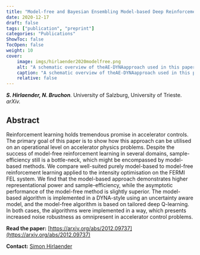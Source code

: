 ```yaml
---
title: "Model-free and Bayesian Ensembling Model-based Deep Reinforcement Learning for Particle Accelerator Control Demonstrated on the FERMI FEL"
date: 2020-12-17
draft: false
tags: ["publication", "preprint"]
categories: "Publications"
ShowToc: false
TocOpen: false
weight: 10
cover:
    image: imgs/hirlaender2020modelfree.png
    alt: "A schematic overview of theAE-DYNAapproach used in this paper."
    caption: "A schematic overview of theAE-DYNAapproach used in this paper."
    relative: false
---
```


_**S. Hirlaender, N. Bruchon**._ University of Salzburg, University of Trieste. _arXiv._

## Abstract

Reinforcement learning holds tremendous promise in accelerator controls. The primary goal of this paper is to show how this approach can be utilised on an operational level on accelerator physics problems. Despite the success of model-free reinforcement learning in several domains, sample-efficiency still is a bottle-neck, which might be encompassed by model-based methods. We compare well-suited purely model-based to model-free reinforcement learning applied to the intensity optimisation on the FERMI FEL system. We find that the model-based approach demonstrates higher representational power and sample-efficiency, while the asymptotic performance of the model-free method is slightly superior. The model-based algorithm is implemented in a DYNA-style using an uncertainty aware model, and the model-free algorithm is based on tailored deep Q-learning. In both cases, the algorithms were implemented in a way, which presents increased noise robustness as omnipresent in accelerator control problems.

**Read the paper:** [https://arxiv.org/abs/2012.09737](https://arxiv.org/abs/2012.09737)

**Contact:** [Simon Hirlaender](mailto:simon.hirlaender@sbg.ac.at)
